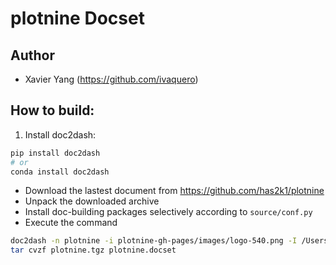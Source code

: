 # plotnine Docset

## Author

- Xavier Yang (https://github.com/ivaquero)

## How to build:

1. Install doc2dash:

```bash
pip install doc2dash
# or
conda install doc2dash
```

- Download the lastest document from https://github.com/has2k1/plotnine
- Unpack the downloaded archive
- Install doc-building packages selectively according to `source/conf.py`
- Execute the command

```bash
doc2dash -n plotnine -i plotnine-gh-pages/images/logo-540.png -I /Users/integzz/Documents/plotnine-gh-pages/index.html -v plotnine-gh-pages/
tar cvzf plotnine.tgz plotnine.docset
```
